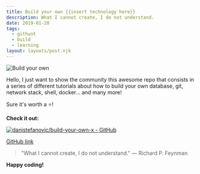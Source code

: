 ```yaml
---
title: Build your own {{insert technology here}}
description: What I cannot create, I do not understand.
date: 2019-01-20
tags:
  - githunt
  - build
  - learning
layout: layouts/post.njk
---
```



![Build your own](../../img/posts/build-your-own-insert-technology-here/Richard_Feynman.png)

Hello, I just want to show the community this awesome repo that consists in a series of different tutorials about how to build your own database, git, network stack, shell, docker... and many more!

Sure it's worth a ⭐️!

**Check it out:**

[![danistefanovic/build-your-own-x - GitHub](https://gh-card.dev/repos/danistefanovic/build-your-own-x.svg?fullname)](https://github.com/danistefanovic/build-your-own-x)

[GitHub link](https://github.com/danistefanovic/build-your-own-x)


> "What I cannot create, I do not understand."
> ― Richard P. Feynman

**Happy coding!**